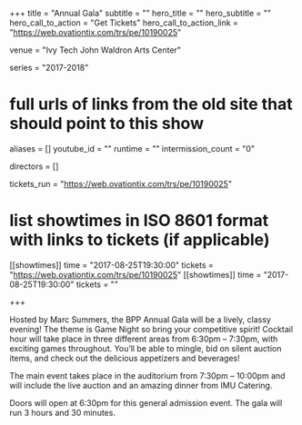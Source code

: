 +++
title = "Annual Gala"
subtitle = ""
hero_title = ""
hero_subtitle = ""
hero_call_to_action = "Get Tickets"
hero_call_to_action_link = "https://web.ovationtix.com/trs/pe/10190025"

venue = "Ivy Tech John Waldron Arts Center"

series = "2017-2018"
# full urls of links from the old site that should point to this show
aliases = []
youtube_id = ""
runtime = ""
intermission_count = "0"

directors = []

tickets_run = "https://web.ovationtix.com/trs/pe/10190025"

# list showtimes in ISO 8601 format with links to tickets (if applicable)
[[showtimes]]
    time = "2017-08-25T19:30:00"
    tickets = "https://web.ovationtix.com/trs/pe/10190025"
[[showtimes]]
    time = "2017-08-25T19:30:00"
    tickets = ""

+++

Hosted by Marc Summers, the BPP Annual Gala will be a lively, classy evening! The theme is Game Night so bring your competitive spirit! Cocktail hour will take place in three different areas from 6:30pm – 7:30pm, with exciting games throughout. You’ll be able to mingle, bid on silent auction items, and check out the delicious appetizers and beverages!

The main event takes place in the auditorium from 7:30pm – 10:00pm and will include the live auction and an amazing dinner from IMU Catering.

Doors will open at 6:30pm for this general admission event. The gala will run 3 hours and 30 minutes.

